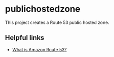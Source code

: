 # publichostedzone

This project creates a Route 53 public hosted zone.

## Helpful links

- [What is Amazon Route 53?][1]

[1]: https://docs.aws.amazon.com/Route53/latest/DeveloperGuide/Welcome.html